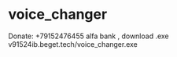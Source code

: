 # voice_changer
Donate: +79152476455 alfa bank , download .exe
v91524ib.beget.tech/voice_changer.exe


